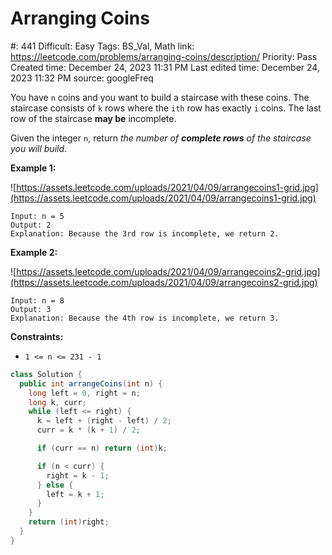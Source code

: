 # Arranging Coins

#: 441
Difficult: Easy
Tags: BS_Val, Math
link: https://leetcode.com/problems/arranging-coins/description/
Priority: Pass
Created time: December 24, 2023 11:31 PM
Last edited time: December 24, 2023 11:32 PM
source: googleFreq

You have `n` coins and you want to build a staircase with these coins. The staircase consists of `k` rows where the `ith` row has exactly `i` coins. The last row of the staircase **may be** incomplete.

Given the integer `n`, return *the number of **complete rows** of the staircase you will build*.

**Example 1:**

![https://assets.leetcode.com/uploads/2021/04/09/arrangecoins1-grid.jpg](https://assets.leetcode.com/uploads/2021/04/09/arrangecoins1-grid.jpg)

```
Input: n = 5
Output: 2
Explanation: Because the 3rd row is incomplete, we return 2.

```

**Example 2:**

![https://assets.leetcode.com/uploads/2021/04/09/arrangecoins2-grid.jpg](https://assets.leetcode.com/uploads/2021/04/09/arrangecoins2-grid.jpg)

```
Input: n = 8
Output: 3
Explanation: Because the 4th row is incomplete, we return 3.

```

**Constraints:**

- `1 <= n <= 231 - 1`

```java
class Solution {
  public int arrangeCoins(int n) {
    long left = 0, right = n;
    long k, curr;
    while (left <= right) {
      k = left + (right - left) / 2;
      curr = k * (k + 1) / 2;

      if (curr == n) return (int)k;

      if (n < curr) {
        right = k - 1;
      } else {
        left = k + 1;
      }
    }
    return (int)right;
  }
}
```